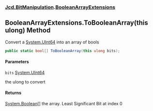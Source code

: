 ### [Jcd.BitManipulation](Jcd.BitManipulation.md 'Jcd.BitManipulation').[BooleanArrayExtensions](Jcd.BitManipulation.BooleanArrayExtensions.md 'Jcd.BitManipulation.BooleanArrayExtensions')

## BooleanArrayExtensions.ToBooleanArray(this ulong) Method

Convert a [System.UInt64](https://docs.microsoft.com/en-us/dotnet/api/System.UInt64 'System.UInt64') into an array of
bools

```csharp
public static bool[] ToBooleanArray(this ulong bits);
```
#### Parameters

<a name='Jcd.BitManipulation.BooleanArrayExtensions.ToBooleanArray(thisulong).bits'></a>

`bits` [System.UInt64](https://docs.microsoft.com/en-us/dotnet/api/System.UInt64 'System.UInt64')

the ulong to convert

#### Returns

[System.Boolean](https://docs.microsoft.com/en-us/dotnet/api/System.Boolean 'System.Boolean')[[]](https://docs.microsoft.com/en-us/dotnet/api/System.Array 'System.Array')
the array. Least Significant Bit at index 0